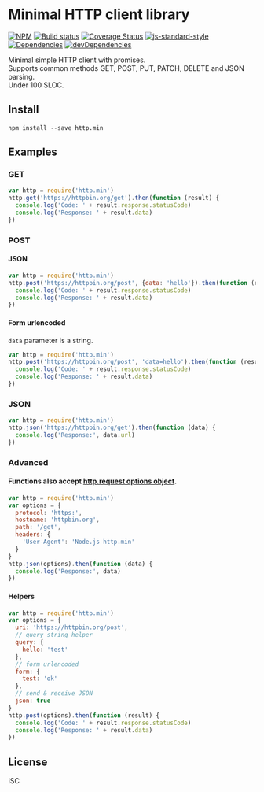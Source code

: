 # Minimal HTTP client library
[![NPM][npm-image]][npm-url] [![Build status][travis-image]][travis-url] [![Coverage Status][coverage-image]][coverage-url] [![js-standard-style][standard-image]][standard-url] [![Dependencies][david-image]][david-url] [![devDependencies][david-dev-image]][david-dev-url]

Minimal simple HTTP client with promises.  
Supports common methods GET, POST, PUT, PATCH, DELETE and JSON parsing.  
Under 100 SLOC.  

## Install

    npm install --save http.min

## Examples

### GET
```javascript
var http = require('http.min')
http.get('https://httpbin.org/get').then(function (result) {
  console.log('Code: ' + result.response.statusCode)
  console.log('Response: ' + result.data)
})
```

### POST

#### JSON
```javascript
var http = require('http.min')
http.post('https://httpbin.org/post', {data: 'hello'}).then(function (result) {
  console.log('Code: ' + result.response.statusCode)
  console.log('Response: ' + result.data)
})
```

#### Form urlencoded
`data` parameter is a string.

```javascript
var http = require('http.min')
http.post('https://httpbin.org/post', 'data=hello').then(function (result) {
  console.log('Code: ' + result.response.statusCode)
  console.log('Response: ' + result.data)
})
```

### JSON
```javascript
var http = require('http.min')
http.json('https://httpbin.org/get').then(function (data) {
  console.log('Response:', data.url)
})
```

### Advanced

#### Functions also accept [http.request options object][node-http-options].

```javascript
var http = require('http.min')
var options = {
  protocol: 'https:',
  hostname: 'httpbin.org',
  path: '/get',
  headers: {
    'User-Agent': 'Node.js http.min'
  }
}
http.json(options).then(function (data) {
  console.log('Response:', data)
})
```

#### Helpers

```javascript
var http = require('http.min')
var options = {
  uri: 'https://httpbin.org/post',
  // query string helper
  query: {
    hello: 'test'
  },
  // form urlencoded
  form: {
    test: 'ok'
  },
  // send & receive JSON
  json: true
}
http.post(options).then(function (result) {
  console.log('Code: ' + result.response.statusCode)
  console.log('Response: ' + result.data)
})
```

## License
ISC

[npm-image]: https://img.shields.io/npm/v/http.min.svg
[npm-url]: https://www.npmjs.com/package/http.min
[travis-image]: https://img.shields.io/travis/matjaz/node-http.min/master.svg?style=flat
[travis-url]: https://travis-ci.org/matjaz/node-http.min
[coverage-image]: https://img.shields.io/coveralls/matjaz/node-http.min/master.svg?style=flat
[coverage-url]: https://coveralls.io/r/matjaz/node-http.min
[standard-image]: https://img.shields.io/badge/code%20style-standard-brightgreen.svg
[standard-url]: http://standardjs.com
[david-image]: https://img.shields.io/david/matjaz/node-http.min.svg?style=flat
[david-url]: https://david-dm.org/matjaz/node-http.min
[david-dev-image]: https://img.shields.io/david/dev/matjaz/node-http.min.svg?style=flat
[david-dev-url]: https://david-dm.org/matjaz/node-http.min#info=devDependencies
[node-http-options]: https://nodejs.org/api/http.html#http_http_request_options_callback
